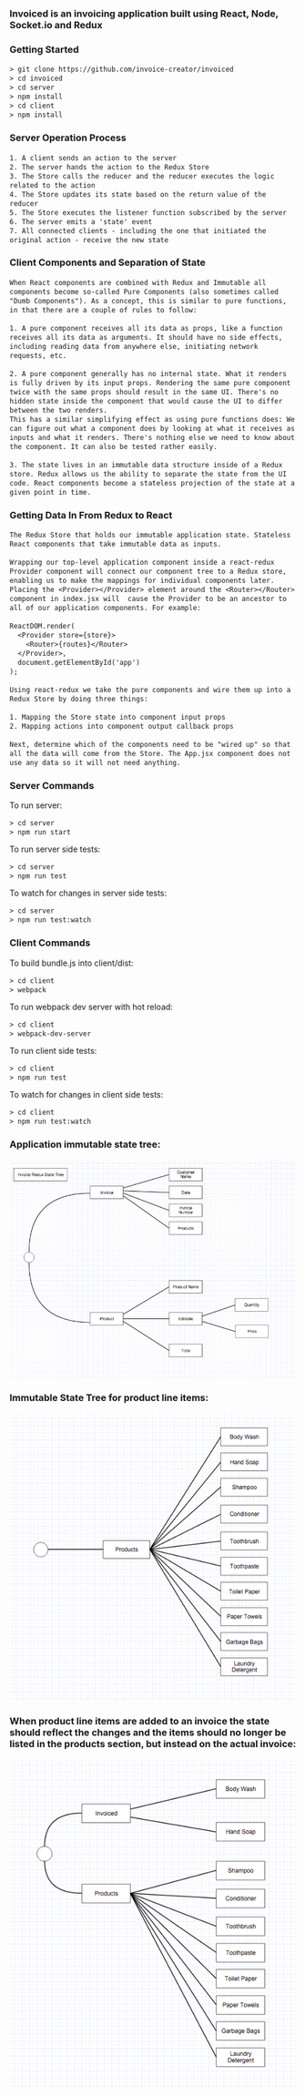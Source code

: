 ### Invoiced is an invoicing application built using React, Node, Socket.io and Redux ###

### Getting Started ###

```
> git clone https://github.com/invoice-creator/invoiced
> cd invoiced
> cd server
> npm install
> cd client
> npm install

```

### Server Operation Process ###

```
1. A client sends an action to the server
2. The server hands the action to the Redux Store
3. The Store calls the reducer and the reducer executes the logic related to the action
4. The Store updates its state based on the return value of the reducer
5. The Store executes the listener function subscribed by the server
6. The server emits a 'state' event
7. All connected clients - including the one that initiated the original action - receive the new state

```

### Client Components and Separation of State ###

```
When React components are combined with Redux and Immutable all components become so-called Pure Components (also sometimes called "Dumb Components"). As a concept, this is similar to pure functions, in that there are a couple of rules to follow:

1. A pure component receives all its data as props, like a function receives all its data as arguments. It should have no side effects, including reading data from anywhere else, initiating network requests, etc.

2. A pure component generally has no internal state. What it renders is fully driven by its input props. Rendering the same pure component twice with the same props should result in the same UI. There's no hidden state inside the component that would cause the UI to differ between the two renders.
This has a similar simplifying effect as using pure functions does: We can figure out what a component does by looking at what it receives as inputs and what it renders. There's nothing else we need to know about the component. It can also be tested rather easily.

3. The state lives in an immutable data structure inside of a Redux store. Redux allows us the ability to separate the state from the UI code. React components become a stateless projection of the state at a given point in time.

```

### Getting Data In From Redux to React ###

```
The Redux Store that holds our immutable application state. Stateless React components that take immutable data as inputs.

Wrapping our top-level application component inside a react-redux Provider component will connect our component tree to a Redux store, enabling us to make the mappings for individual components later. Placing the <Provider></Provider> element around the <Router></Router> component in index.jsx will  cause the Provider to be an ancestor to all of our application components. For example: 

ReactDOM.render(
  <Provider store={store}>
    <Router>{routes}</Router>
  </Provider>,
  document.getElementById('app')
);

Using react-redux we take the pure components and wire them up into a Redux Store by doing three things:

1. Mapping the Store state into component input props
2. Mapping actions into component output callback props

Next, determine which of the components need to be "wired up" so that all the data will come from the Store. The App.jsx component does not use any data so it will not need anything.

```

### Server Commands ###

To run server:

```
> cd server
> npm run start

```

To run server side tests:

```
> cd server
> npm run test

```

To watch for changes in server side tests:

```
> cd server 
> npm run test:watch

```

### Client Commands ###

To build bundle.js into client/dist:

```
> cd client
> webpack

```

To run webpack dev server with hot reload:

```
> cd client
> webpack-dev-server

```

To run client side tests:

```
> cd client
> npm run test

```

To watch for changes in client side tests:

```
> cd client 
> npm run test:watch

```

### Application immutable state tree: ###

![alt tag](assets/invoice-redux-state-tree.png)

### Immutable State Tree for product line items: ###

![alt tag](assets/product-line-items.png)

### When product line items are added to an invoice the state should reflect the changes and the items should no longer be listed in the products section, but instead on the actual invoice: ###

![alt tag](assets/invoiced-products.png)


